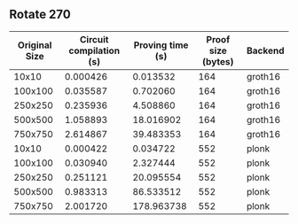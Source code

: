 ## Rotate 270
| Original Size | Circuit compilation (s) | Proving time (s) | Proof size (bytes) | Backend |
|---|---|---|---|---|
| 10x10 | 0.000426 | 0.013532 | 164 | groth16 |
| 100x100 | 0.035587 | 0.702060 | 164 | groth16 |
| 250x250 | 0.235936 | 4.508860 | 164 | groth16 |
| 500x500 | 1.058893 | 18.016902 | 164 | groth16 |
| 750x750 | 2.614867 | 39.483353 | 164 | groth16 |
| 10x10 | 0.000422 | 0.034722 | 552 | plonk |
| 100x100 | 0.030940 | 2.327444 | 552 | plonk |
| 250x250 | 0.251121 | 20.095554 | 552 | plonk |
| 500x500 | 0.983313 | 86.533512 | 552 | plonk |
| 750x750 | 2.001720 | 178.963738 | 552 | plonk |
